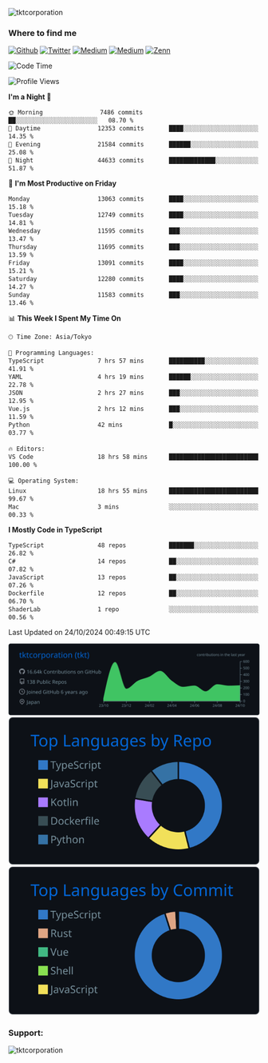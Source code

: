 <p align="left"> <img src="https://komarev.com/ghpvc/?username=tktcorporation&label=Profile%20views&color=0e75b6&style=flat" alt="tktcorporation" /> </p>

<h3>Where to find me</h3>
<p>
<a href="https://github.com/tktcorporation" target="_blank"><img alt="Github" src="https://img.shields.io/badge/GitHub-%2312100E.svg?&style=for-the-badge&logo=Github&logoColor=white" /></a>
<a href="https://twitter.com/tktcorporation" target="_blank"><img alt="Twitter" src="https://img.shields.io/badge/twitter-%231DA1F2.svg?&style=for-the-badge&logo=twitter&logoColor=white" /></a>
<a href="https://www.linkedin.com/in/tktcorporation" target="_blank"><img alt="Medium" src="https://img.shields.io/badge/linkdin-0a66c2.svg?&style=for-the-badge&logo=linkedin&logoColor=white" /></a>
<a href="https://qiita.com/tktcorporation" target="_blank"><img alt="Medium" src="https://img.shields.io/badge/qiita-55C500.svg?&style=for-the-badge&logo=qiita&logoColor=white" /></a>
<a href="https://zenn.dev/tktcorporation" target="_blank"><img alt="Zenn" src="https://img.shields.io/badge/Zenn-3EA8FF.svg?&style=for-the-badge&logo=Zenn&logoColor=white" /></a>
</p>
  
<!--START_SECTION:waka-->
![Code Time](http://img.shields.io/badge/Code%20Time-1%2C808%20hrs%2029%20mins-blue)

![Profile Views](http://img.shields.io/badge/Profile%20Views-0-blue)

**I'm a Night 🦉** 

```text
🌞 Morning                7486 commits        ██░░░░░░░░░░░░░░░░░░░░░░░   08.70 % 
🌆 Daytime                12353 commits       ████░░░░░░░░░░░░░░░░░░░░░   14.35 % 
🌃 Evening                21584 commits       ██████░░░░░░░░░░░░░░░░░░░   25.08 % 
🌙 Night                  44633 commits       █████████████░░░░░░░░░░░░   51.87 % 
```
📅 **I'm Most Productive on Friday** 

```text
Monday                   13063 commits       ████░░░░░░░░░░░░░░░░░░░░░   15.18 % 
Tuesday                  12749 commits       ████░░░░░░░░░░░░░░░░░░░░░   14.81 % 
Wednesday                11595 commits       ███░░░░░░░░░░░░░░░░░░░░░░   13.47 % 
Thursday                 11695 commits       ███░░░░░░░░░░░░░░░░░░░░░░   13.59 % 
Friday                   13091 commits       ████░░░░░░░░░░░░░░░░░░░░░   15.21 % 
Saturday                 12280 commits       ████░░░░░░░░░░░░░░░░░░░░░   14.27 % 
Sunday                   11583 commits       ███░░░░░░░░░░░░░░░░░░░░░░   13.46 % 
```


📊 **This Week I Spent My Time On** 

```text
🕑︎ Time Zone: Asia/Tokyo

💬 Programming Languages: 
TypeScript               7 hrs 57 mins       ██████████░░░░░░░░░░░░░░░   41.91 % 
YAML                     4 hrs 19 mins       ██████░░░░░░░░░░░░░░░░░░░   22.78 % 
JSON                     2 hrs 27 mins       ███░░░░░░░░░░░░░░░░░░░░░░   12.95 % 
Vue.js                   2 hrs 12 mins       ███░░░░░░░░░░░░░░░░░░░░░░   11.59 % 
Python                   42 mins             █░░░░░░░░░░░░░░░░░░░░░░░░   03.77 % 

🔥 Editors: 
VS Code                  18 hrs 58 mins      █████████████████████████   100.00 % 

💻 Operating System: 
Linux                    18 hrs 55 mins      █████████████████████████   99.67 % 
Mac                      3 mins              ░░░░░░░░░░░░░░░░░░░░░░░░░   00.33 % 
```

**I Mostly Code in TypeScript** 

```text
TypeScript               48 repos            ███████░░░░░░░░░░░░░░░░░░   26.82 % 
C#                       14 repos            ██░░░░░░░░░░░░░░░░░░░░░░░   07.82 % 
JavaScript               13 repos            ██░░░░░░░░░░░░░░░░░░░░░░░   07.26 % 
Dockerfile               12 repos            ██░░░░░░░░░░░░░░░░░░░░░░░   06.70 % 
ShaderLab                1 repo              ░░░░░░░░░░░░░░░░░░░░░░░░░   00.56 % 
```




 Last Updated on 24/10/2024 00:49:15 UTC
<!--END_SECTION:waka-->

[![](https://raw.githubusercontent.com/tktcorporation/tktcorporation/master/profile-summary-card-output/github_dark/0-profile-details.svg)](https://github.com/vn7n24fzkq/github-profile-summary-cards)
[![](https://raw.githubusercontent.com/tktcorporation/tktcorporation/master/profile-summary-card-output/github_dark/1-repos-per-language.svg)](https://github.com/vn7n24fzkq/github-profile-summary-cards) [![](https://raw.githubusercontent.com/tktcorporation/tktcorporation/master/profile-summary-card-output/github_dark/2-most-commit-language.svg)](https://github.com/vn7n24fzkq/github-profile-summary-cards)

<h3 align="left">Support:</h3>
<p><a href="https://www.buymeacoffee.com/tktcorporation"> <img align="left" src="https://cdn.buymeacoffee.com/buttons/v2/default-yellow.png" height="50" width="210" alt="tktcorporation" /></a></p><br><br>
